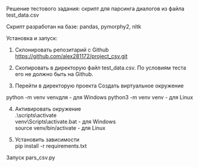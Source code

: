Решение тестового задания: скрипт для парсинга диалогов из файла test_data.csv

Скрипт разработан на базе: pandas, pymorphy2, nltk

Установка и запуск:

1. Склонировать репозитарий с Github 
https://github.com/alex281172/project_csv.git 

2. Скопировать в директорую файл test_data.csv. По условиям теста его не должно быть на Github. 

3. Перейти в директорую проекта 
Создать виртуальное окружение 

python -m venv venvдля - для Windows
python3 -m venv venv - для Linux

4. Активировать окружение  
.\\scripts\activate  
venv\Scripts\activate.bat - для Windows  
source venv/bin/activate - для Linux  

5. Установить зависимости  
pip install -r requirements.txt 

Запуск 
pars_csv.py 
